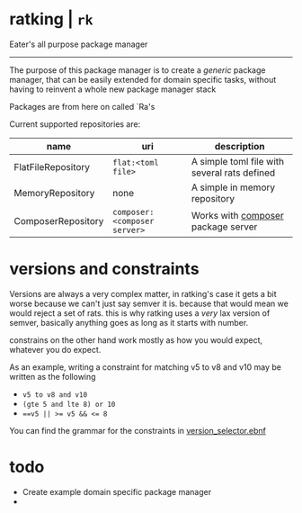 # ratking | `rk`

Eater's all purpose package manager

---

The purpose of this package manager is to create a _generic_ package manager, 
that can be easily extended for domain specific tasks,
without having to reinvent a whole new package manager stack

Packages are from here on called `Ra's

Current supported repositories are:

| name | uri | description | 
| --- | --- | --- |
| FlatFileRepository | `flat:<toml file>` | A simple toml file with several rats defined
| MemoryRepository | none | A simple in memory repository
| ComposerRepository | `composer:<composer server>` | Works with [composer](https://getcomposer.org/) package server

# versions and constraints

Versions are always a very complex matter, in ratking's case it gets a bit worse because
we can't just say semver it is. because that would mean we would reject a set of rats.
this is why ratking uses a _very_ lax version of semver, basically anything goes as long as it starts with number.

constrains on the other hand work mostly as how you would expect, whatever you do expect.
 
As an example, writing a constraint for matching v5 to v8 and v10 may be written as the following
 
- `v5 to v8 and v10`
- `(gte 5 and lte 8) or 10`
- `==v5 || >= v5 && <= 8` 

You can find the grammar for the constraints in [version_selector.ebnf](resources/version_selector.ebnf)

# todo

- Create example domain specific package manager
- 